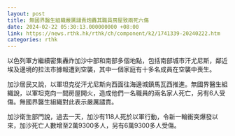 ```yaml
---
layout: post
title: 無國界醫生組織嚴厲譴責炮轟其職員房屋致兩死六傷
date: 2024-02-22 05:30:13.000000000 +08:00
link: https://news.rthk.hk/rthk/ch/component/k2/1741339-20240222.htm
categories: rthk
---
```


以色列軍方繼續密集轟炸加沙中部和南部多個地點，包括南部城市汗尤尼斯，鄰近埃及邊境的拉法市據報遭到空襲，其中一個家庭有十多名成員在空襲中喪生。

加沙居民又說，以軍坦克從汗尤尼斯向西面往海邊城鎮馬瓦西推進。無國界醫生組織說，以軍坦克向一間房屋開火，造成他們一名職員的兩名家人死亡，另有6人受傷。無國界醫生組織對此表示嚴厲譴責。

加沙衛生部門說，過去一天，加沙有118人死於以軍行動，令新一輪衝突爆發以來，加沙死亡人數增至2萬9300多人，另有6萬9300多人受傷。
